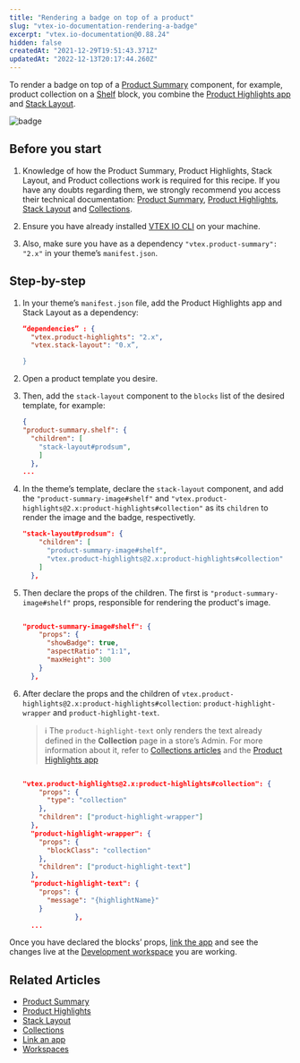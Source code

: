 ```yaml
---
title: "Rendering a badge on top of a product"
slug: "vtex-io-documentation-rendering-a-badge"
excerpt: "vtex.io-documentation@0.88.24"
hidden: false
createdAt: "2021-12-29T19:51:43.371Z"
updatedAt: "2022-12-13T20:17:44.260Z"
---
```


To render a badge on top of a [Product Summary](https://developers.vtex.com/vtex-developer-docs/docs/vtex-product-summary) component, for example, product collection on a [Shelf](https://developers.vtex.com/vtex-developer-docs/docs/vtex-shelf) block, you combine the [Product Highlights app](https://vtex.io/docs/components/all/vtex.product-highlights@2.2.0/) and [Stack Layout](https://developers.vtex.com/vtex-developer-docs/docs/vtex-stack-layout).

![badge](https://cdn.jsdelivr.net/gh/vtexdocs/dev-portal-content@main/images/vtex-io-documentation-rendering-a-badge-0.png)

## Before you start

1. Knowledge of how the Product Summary, Product Highlights, Stack Layout, and Product collections work is required for this recipe. If you have any doubts regarding them, we strongly recommend you access their technical documentation: [Product Summary](https://developers.vtex.com/vtex-developer-docs/docs/vtex-product-summary), [Product Highlights](https://vtex.io/docs/components/all/vtex.product-highlights@2.2.0/), [Stack Layout](https://developers.vtex.com/vtex-developer-docs/docs/vtex-stack-layout) and [Collections](https://help.vtex.com/en/tutorial/creating-collections-beta--yJBHqNMViOAnnnq4fyOye).

2. Ensure you have already installed [VTEX IO CLI](https://developers.vtex.com/vtex-developer-docs/docs/vtex-io-documentation-vtex-io-cli-installation-and-command-reference) on your machine.

3. Also, make sure you have as a dependency `"vtex.product-summary": "2.x"` in your theme’s `manifest.json`.

## Step-by-step

1. In your theme’s `manifest.json` file, add the Product Highlights app and Stack Layout as a dependency:

   ```json
   “dependencies” : {
     "vtex.product-highlights": "2.x",
     "vtex.stack-layout": "0.x”,

   }

   ```

2. Open a product template you desire.

3. Then, add the `stack-layout` component to the `blocks` list of the desired template, for example:

   ```json
   {
   "product-summary.shelf": {
     "children": [
       "stack-layout#prodsum",
       ]
     },
   ...
   ```

4. In the theme’s template, declare the `stack-layout` component, and add the `"product-summary-image#shelf"` and `"vtex.product-highlights@2.x:product-highlights#collection"` as its `children`  to render the image and the badge, respectivetly.

   ```json
   "stack-layout#prodsum": {
       "children": [
         "product-summary-image#shelf",
         "vtex.product-highlights@2.x:product-highlights#collection"
       ]
     },
   ```

5. Then declare the props of the children. The first is `"product-summary-image#shelf"` props, responsible for rendering the product's image.

   ```json

   "product-summary-image#shelf": {
       "props": {
         "showBadge": true,
         "aspectRatio": "1:1",
         "maxHeight": 300
       }
     },
   ```

6. After declare the props and the children of `vtex.product-highlights@2.x:product-highlights#collection`: `product-highlight-wrapper` and `product-highlight-text`.

   > ℹ️ The `product-highlight-text` only renders the text already defined in the **Collection** page in a store’s Admin.  For more information about it, refer to [Collections articles](https://help.vtex.com/en/tutorial/creating-collections-beta--yJBHqNMViOAnnnq4fyOye) and the [Product Highlights app](https://developers.vtex.com/vtex-developer-docs/docs/vtex-product-highlights#configuration)

   ```json

   "vtex.product-highlights@2.x:product-highlights#collection": {
       "props": {
         "type": "collection"
       },
       "children": ["product-highlight-wrapper"]
     },
     "product-highlight-wrapper": {
       "props": {
         "blockClass": "collection"
       },
       "children": ["product-highlight-text"]
     },
     "product-highlight-text": {
       "props": {
         "message": "{highlightName}"
       }
                },
     ...
   ```

Once you have declared the blocks’ props, [link the app](https://developers.vtex.com/vtex-developer-docs/docs/vtex-io-documentation-linking-an-app) and see the changes live at the [Development workspace](https://developers.vtex.com/vtex-developer-docs/docs/vtex-io-documentation-workspace) you are working.

## Related Articles

- [Product Summary](https://developers.vtex.com/vtex-developer-docs/docs/vtex-product-summary)
- [Product Highlights](https://vtex.io/docs/components/all/vtex.product-highlights@2.2.0/)
- [Stack Layout](https://developers.vtex.com/vtex-developer-docs/docs/vtex-stack-layout)
- [Collections](https://help.vtex.com/en/tutorial/creating-collections-beta--yJBHqNMViOAnnnq4fyOye)
- [Link an app](https://developers.vtex.com/vtex-developer-docs/docs/vtex-io-documentation-linking-an-app)
- [Workspaces](https://developers.vtex.com/vtex-developer-docs/docs/vtex-io-documentation-workspace)
